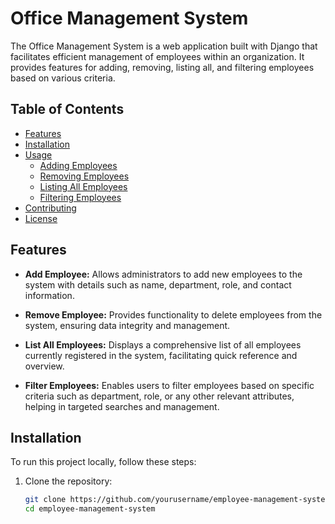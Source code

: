 # Office Management System

The Office Management System is a web application built with Django that facilitates efficient management of employees within an organization. It provides features for adding, removing, listing all, and filtering employees based on various criteria.

## Table of Contents

- [Features](#features)
- [Installation](#installation)
- [Usage](#usage)
  - [Adding Employees](#adding-employees)
  - [Removing Employees](#removing-employees)
  - [Listing All Employees](#listing-all-employees)
  - [Filtering Employees](#filtering-employees)
- [Contributing](#contributing)
- [License](#license)

## Features

- **Add Employee:** Allows administrators to add new employees to the system with details such as name, department, role, and contact information.
  
- **Remove Employee:** Provides functionality to delete employees from the system, ensuring data integrity and management.

- **List All Employees:** Displays a comprehensive list of all employees currently registered in the system, facilitating quick reference and overview.

- **Filter Employees:** Enables users to filter employees based on specific criteria such as department, role, or any other relevant attributes, helping in targeted searches and management.

## Installation

To run this project locally, follow these steps:

1. Clone the repository:
   ```bash
   git clone https://github.com/yourusername/employee-management-system.git
   cd employee-management-system
   
